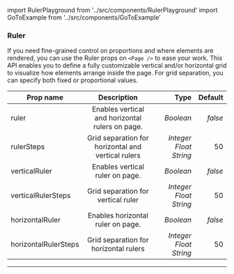 import RulerPlayground from '../src/components/RulerPlayground'
import GoToExample from '../src/components/GoToExample'

### Ruler

If you need fine-grained control on proportions and where elements are rendered, you can use the Ruler props on `<Page />` to ease your work. This API enables you to define a fully customizable vertical and/or horizontal grid to visualize how elements arrange inside the page. For grid separation, you can specify both fixed or proportional values.

<RulerPlayground />

| Prop name            | Description                                               |  Type    |   Default   |
| -------------------- |:---------------------------------------------------------:| --------:| -----------:|
| ruler                | Enables vertical and horizontal rulers on page.         | *Boolean* | _false_ |
| rulerSteps           | Grid separation for horizontal and vertical rulers         | *Integer* *Float* *String* | 50 |
| verticalRuler        | Enables vertical ruler on page.         | *Boolean* | _false_ |
| verticalRulerSteps   | Grid separation for vertical ruler         | *Integer* *Float* *String*  | 50 |
| horizontalRuler      | Enables horizontal ruler on page.         | *Boolean* | _false_ |
| horizontalRulerSteps | Grid separation for horizontal rulers         | *Integer* *Float* *String*  | 50 |  

<GoToExample name="ruler" />

---
